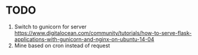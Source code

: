 # TODO

1. Switch to gunicorn for server
    https://www.digitalocean.com/community/tutorials/how-to-serve-flask-applications-with-gunicorn-and-nginx-on-ubuntu-14-04
2. Mine based on cron instead of request

